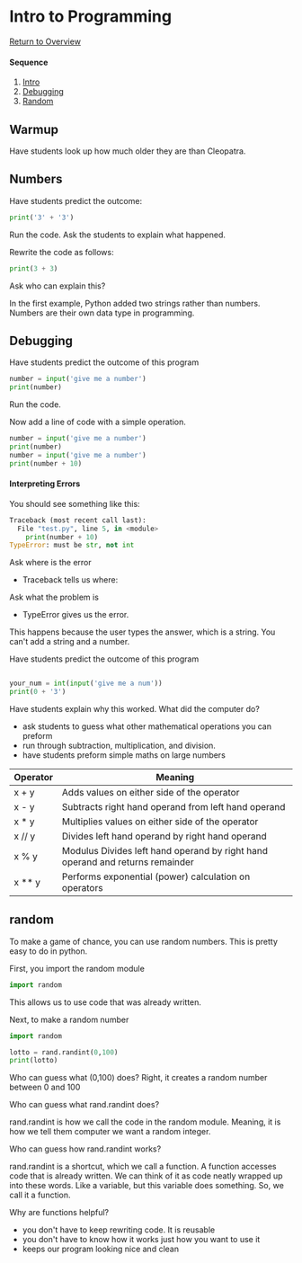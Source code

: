 # Intro to Programming

[Return to Overview](https://github.com/kyle1james/teacher_docs_coding_bootcamp/blob/master/README.md)


#### Sequence

1. [Intro](#numbers)
2. [Debugging](#debugging)
3. [Random](#random)

## Warmup
Have students look up how much older they are than Cleopatra.

## Numbers
Have students predict the outcome:

```python
print('3' + '3')

```
Run the code. Ask the students to explain what happened.

Rewrite the code as follows:

```python
print(3 + 3)

```

Ask who can explain this?

In the first example, Python added two strings rather than numbers. Numbers are their own data type in programming.


## Debugging
Have students predict the outcome of this program

```python
number = input('give me a number')
print(number)
```
Run the code.

Now add a line of code with a simple operation.

```python
number = input('give me a number')
print(number)
number = input('give me a number')
print(number + 10)
```


#### Interpreting Errors


You should see something like this:

```python
Traceback (most recent call last):
  File "test.py", line 5, in <module>
    print(number + 10)
TypeError: must be str, not int
```
Ask where is the error
- Traceback tells us where:

Ask what the problem is
- TypeError gives us the error.

This happens because the user types the answer, which is a string. You can't add a string and a number.

Have students predict the outcome of this program
```python

your_num = int(input('give me a num'))
print(0 + '3')
```

Have students explain why this worked. What did the computer do?


- ask students to guess what other mathematical operations you can preform
- run through subtraction, multiplication, and division.
- have students preform simple maths on large numbers

Operator     | Meaning
------------ | ------------
x + y  | Adds values on either side of the operator
x - y  | Subtracts right hand operand from left hand operand
x * y  | Multiplies values on either side of the operator
x // y | Divides left hand operand by right hand operand
x % y  | Modulus Divides left hand operand by right hand operand and returns remainder
x ** y | Performs exponential (power) calculation on operators

## random

To make a game of chance, you can use random numbers. This is pretty easy to do in python.

First, you import the random module

```python
import random
```

This allows us to use code that was already written.

Next, to make a random number

```python
import random

lotto = rand.randint(0,100)
print(lotto)

```

Who can guess what (0,100) does?
Right, it creates a random number between 0 and 100

Who can guess what rand.randint does?

rand.randint is how we call the code in the random module. Meaning, it is how we tell them computer we want a random integer.

Who can guess how rand.randint works?

rand.randint is a shortcut, which we call a function. A function accesses code that is already written. We can think of it as code neatly wrapped up into these words. Like a variable, but this variable does something. So, we call it a function.

Why are functions helpful?
- you don't have to keep rewriting code. It is reusable
- you don't have to know how it works just how you want to use it
- keeps our program looking nice and clean
